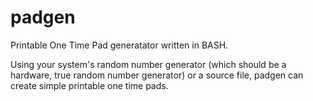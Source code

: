 # padgen
Printable One Time Pad generatator written in BASH.

Using your system's random number generator (which should be a hardware, true random number generator)
or a source file, padgen can create simple printable one time pads.
